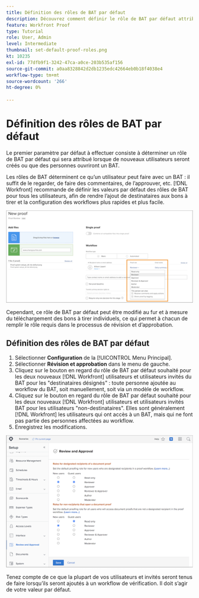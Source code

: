 ```yaml
---
title: Définition des rôles de BAT par défaut
description: Découvrez comment définir le rôle de BAT par défaut attribué lors de la création de nouveaux utilisateurs ou lorsque des personnes ouvrent un BAT .
feature: Workfront Proof
type: Tutorial
role: User, Admin
level: Intermediate
thumbnail: set-default-proof-roles.png
kt: 10235
exl-id: 77dfb9f1-3242-47ca-a0ce-203b535af156
source-git-commit: a0aa8328842d2db1235edc42664eb0b18f4038e4
workflow-type: tm+mt
source-wordcount: '266'
ht-degree: 0%

---
```


# Définition des rôles de BAT par défaut

<!---
21.4 updates have been made
--->

Le premier paramètre par défaut à effectuer consiste à déterminer un rôle de BAT par défaut qui sera attribué lorsque de nouveaux utilisateurs seront créés ou que des personnes ouvriront un BAT.

Les rôles de BAT déterminent ce qu’un utilisateur peut faire avec un BAT : il suffit de le regarder, de faire des commentaires, de l’approuver, etc. [!DNL Workfront] recommande de définir les valeurs par défaut des rôles de BAT pour tous les utilisateurs, afin de rendre l’ajout de destinataires aux bons à tirer et la configuration des workflows plus rapides et plus facile.

![Les rôles de BAT peuvent être sélectionnés lors du téléchargement d’un BAT.](assets/proof-system-setups-proof-role-example.png)

Cependant, ce rôle de BAT par défaut peut être modifié au fur et à mesure du téléchargement des bons à tirer individuels, ce qui permet à chacun de remplir le rôle requis dans le processus de révision et d’approbation.


## Définition des rôles de BAT par défaut

1. Sélectionner **Configuration** de la [!UICONTROL Menu Principal].
1. Sélectionner **Révision et approbation** dans le menu de gauche.
1. Cliquez sur le bouton en regard du rôle de BAT par défaut souhaité pour les deux nouveaux [!DNL Workfront] utilisateurs et utilisateurs invités du BAT pour les &quot;destinataires désignés&quot; : toute personne ajoutée au workflow du BAT, soit manuellement, soit via un modèle de workflow.
1. Cliquez sur le bouton en regard du rôle de BAT par défaut souhaité pour les deux nouveaux [!DNL Workfront] utilisateurs et utilisateurs invités BAT pour les utilisateurs &quot;non-destinataires&quot;. Elles sont généralement [!DNL Workfront] les utilisateurs qui ont accès à un BAT, mais qui ne font pas partie des personnes affectées au workflow.
1. Enregistrez les modifications.

![Paramètres de révision et d’approbation dans Workfront](assets/proof-system-setups-workfront-defaults.png)

Tenez compte de ce que la plupart de vos utilisateurs et invités seront tenus de faire lorsqu’ils seront ajoutés à un workflow de vérification. Il doit s’agir de votre valeur par défaut.
